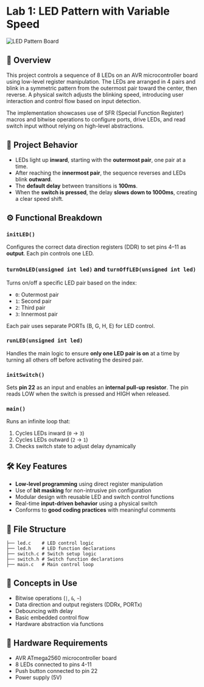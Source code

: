 # Lab 1: LED Pattern with Variable Speed

![LED Pattern Board](https://github.com/user-attachments/assets/616e23ba-3b91-4ecd-b0b6-edc916c8a576)

## 🔧 Overview

This project controls a sequence of 8 LEDs on an AVR microcontroller board using low-level register manipulation. The LEDs are arranged in 4 pairs and blink in a symmetric pattern from the outermost pair toward the center, then reverse. A physical switch adjusts the blinking speed, introducing user interaction and control flow based on input detection.

The implementation showcases use of SFR (Special Function Register) macros and bitwise operations to configure ports, drive LEDs, and read switch input without relying on high-level abstractions.

## 🎯 Project Behavior

* LEDs light up **inward**, starting with the **outermost pair**, one pair at a time.
* After reaching the **innermost pair**, the sequence reverses and LEDs blink **outward**.
* The **default delay** between transitions is **100ms**.
* When the **switch is pressed**, the delay **slows down to 1000ms**, creating a clear speed shift.

## ⚙️ Functional Breakdown

### `initLED()`
Configures the correct data direction registers (DDR) to set pins 4–11 as **output**. Each pin controls one LED.

### `turnOnLED(unsigned int led)` and `turnOffLED(unsigned int led)`
Turns on/off a specific LED pair based on the index:
* `0`: Outermost pair
* `1`: Second pair
* `2`: Third pair
* `3`: Innermost pair

Each pair uses separate PORTs (B, G, H, E) for LED control.

### `runLED(unsigned int led)`
Handles the main logic to ensure **only one LED pair is on** at a time by turning all others off before activating the desired pair.

### `initSwitch()`
Sets **pin 22** as an input and enables an **internal pull-up resistor**. The pin reads LOW when the switch is pressed and HIGH when released.

### `main()`
Runs an infinite loop that:
1. Cycles LEDs inward (`0` → `3`)
2. Cycles LEDs outward (`2` → `1`)
3. Checks switch state to adjust delay dynamically

## 🛠️ Key Features

* **Low-level programming** using direct register manipulation
* Use of **bit masking** for non-intrusive pin configuration
* Modular design with reusable LED and switch control functions
* Real-time **input-driven behavior** using a physical switch
* Conforms to **good coding practices** with meaningful comments

## 📁 File Structure

```
├── led.c    # LED control logic
├── led.h    # LED function declarations
├── switch.c # Switch setup logic
├── switch.h # Switch function declarations
├── main.c   # Main control loop
```

## 🧠 Concepts in Use

* Bitwise operations (`|`, `&`, `~`)
* Data direction and output registers (DDRx, PORTx)
* Debouncing with delay
* Basic embedded control flow
* Hardware abstraction via functions


## 🔌 Hardware Requirements

* AVR ATmega2560 microcontroller board
* 8 LEDs connected to pins 4-11
* Push button connected to pin 22
* Power supply (5V)
